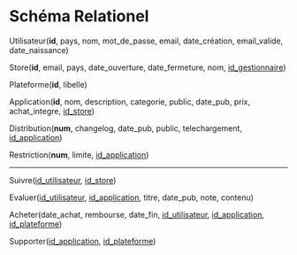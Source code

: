 # Schéma Relationel

Utilisateur(**id**, pays, nom, mot_de_passe, email, date_création, email_valide, date_naissance)

Store(**id**, email, pays, date_ouverture, date_fermeture, nom, <ins>id_gestionnaire</ins>)

Plateforme(**id**, libelle)

Application(**id**, nom, description, categorie, public, date_pub, prix, achat_integre, <ins>id_store</ins>)

Distribution(**num**, changelog, date_pub, public, telechargement, <ins>id_application</ins>)

Restriction(**num**, limite, <ins>id_application</ins>)

---

Suivre(<ins>id_utilisateur</ins>, <ins>id_store</ins>)

Evaluer(<ins>id_utilisateur</ins>, <ins>id_application</ins>, titre, date_pub, note, contenu)

Acheter(date_achat, rembourse, date_fin, <ins>id_utilisateur</ins>, <ins>id_application</ins>, <ins>id_plateforme</ins>)

Supporter(<ins>id_application</ins>, <ins>id_plateforme</ins>)

